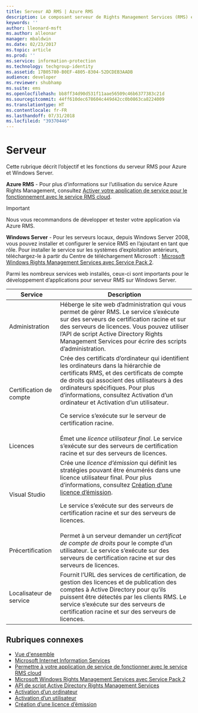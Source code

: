 ```yaml
---
title: Serveur AD RMS | Azure RMS
description: Le composant serveur de Rights Management Services (RMS) est implémenté par un ensemble de services web qui s’exécutent sur Microsoft Internet Information Services.
keywords: ''
author: lleonard-msft
ms.author: alleonar
manager: mbaldwin
ms.date: 02/23/2017
ms.topic: article
ms.prod: ''
ms.service: information-protection
ms.technology: techgroup-identity
ms.assetid: 17B05780-B0EF-4805-8304-52DCDEB3AADB
audience: developer
ms.reviewer: shubhamp
ms.suite: ems
ms.openlocfilehash: bb8ff34d90d531f11aae56509c46b6377383c21d
ms.sourcegitcommit: 44ff610dec678604c449d42cc0b0863ca8224009
ms.translationtype: HT
ms.contentlocale: fr-FR
ms.lasthandoff: 07/31/2018
ms.locfileid: "39370446"
---
```

# <a name="server"></a>Serveur

Cette rubrique décrit l’objectif et les fonctions du serveur RMS pour Azure et Windows Server.

**Azure RMS** - Pour plus d’informations sur l’utilisation du service Azure Rights Management, consultez [Activer votre application de service pour le fonctionnement avec le service RMS cloud](how-to-use-file-api-with-aadrm-cloud.md).

> [!IMPORTANT] 
> Nous vous recommandons de développer et tester votre application via Azure RMS.

**Windows Server** - Pour les serveurs locaux, depuis Windows Server 2008, vous pouvez installer et configurer le service RMS en l’ajoutant en tant que rôle. Pour installer le service sur les systèmes d’exploitation antérieurs, téléchargez-le à partir du Centre de téléchargement Microsoft : [Microsoft Windows Rights Management Services avec Service Pack 2](http://www.microsoft.com/download/en/details.aspx?id=4909).

Parmi les nombreux services web installés, ceux-ci sont importants pour le développement d’applications pour serveur RMS sur Windows Server.

| Service | Description |
|---------|-------------|
| Administration | Héberge le site web d’administration qui vous permet de gérer RMS. Le service s’exécute sur des serveurs de certification racine et sur des serveurs de licences. Vous pouvez utiliser l’API de script Active Directory Rights Management Services pour écrire des scripts d’administration.|
| Certification de compte |Crée des certificats d’ordinateur qui identifient les ordinateurs dans la hiérarchie de certificats RMS, et des certificats de compte de droits qui associent des utilisateurs à des ordinateurs spécifiques. Pour plus d’informations, consultez Activation d’un ordinateur et Activation d’un utilisateur.<p><p>Ce service s’exécute sur le serveur de certification racine. |
|Licences | Émet une *licence utilisateur final*. Le service s’exécute sur des serveurs de certification racine et sur des serveurs de licences.|
|Visual Studio | Crée une *licence d’émission* qui définit les stratégies pouvant être énumérés dans une licence utilisateur final. Pour plus d’informations, consultez [Création d’une licence d’émission](https://msdn.microsoft.com/library/Aa362355).<p><p>Le service s’exécute sur des serveurs de certification racine et sur des serveurs de licences.|
|Précertification | Permet à un serveur demander un *certificat de compte de droits* pour le compte d’un utilisateur. Le service s’exécute sur des serveurs de certification racine et sur des serveurs de licences.|
|Localisateur de service | Fournit l’URL des services de certification, de gestion des licences et de publication des comptes à Active Directory pour qu’ils puissent être détectés par les clients RMS. Le service s’exécute sur des serveurs de certification racine et sur des serveurs de licences.|

## <a name="related-topics"></a>Rubriques connexes ##
* [Vue d'ensemble](ad-rms-overview.md)
* [Microsoft Internet Information Services](http://www.iis.net/overview)
* [Permettre à votre application de service de fonctionner avec le service RMS cloud](how-to-use-file-api-with-aadrm-cloud.md)
* [Microsoft Windows Rights Management Services avec Service Pack 2](http://www.microsoft.com/download/en/details.aspx?id=4909)
* [API de script Active Directory Rights Management Services](https://msdn.microsoft.com/library/Bb968797)
* [Activation d’un ordinateur](https://msdn.microsoft.com/library/Cc530377)
* [Activation d’un utilisateur](https://msdn.microsoft.com/library/Cc530378)
* [Création d’une licence d’émission](https://msdn.microsoft.com/library/Aa362355)

